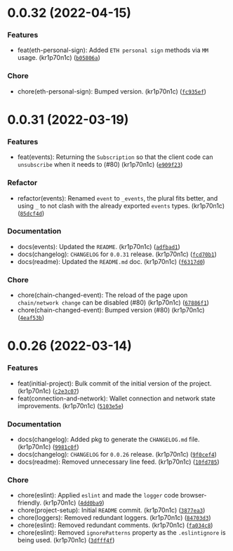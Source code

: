 # 0.0.32 (2022-04-15)

### Features

* feat(eth-personal-sign): Added `ETH personal sign` methods via `MM` usage. (kr1p70n1c) ([`b05806a`](https://bitbucket.org/wen-moon-market/kriptou.js/commits/b05806a3850b7e35eae6c701047a56b63338a090))

### Chore

* chore(eth-personal-sign): Bumped version. (kr1p70n1c) ([`fc935ef`](https://bitbucket.org/wen-moon-market/kriptou.js/commits/fc935ef372d2807223f3c9fa6ea728f7d7a7cdba))

# 0.0.31 (2022-03-19)

### Features

* feat(events): Returning the `Subscription` so that the client code can `unsubscribe` when it needs to (#80) (kr1p70n1c) ([`e909f23`](https://bitbucket.org/wen-moon-market/kriptou.js/commits/e909f23e313ed691f2200d7368e36d3208a3e957))

### Refactor

* refactor(events): Renamed `event` to `_events`, the plural fits better, and using `_` to not clash with the already exported `events` types. (kr1p70n1c) ([`85dcf4d`](https://bitbucket.org/wen-moon-market/kriptou.js/commits/85dcf4d6d1152152df1941cb068f515f017b2c0a))

### Documentation

* docs(events): Updated the `README`. (kr1p70n1c) ([`adfbad1`](https://bitbucket.org/wen-moon-market/kriptou.js/commits/adfbad10bba60513d9059c667c725b363ff433fa))
* docs(changelog): `CHANGELOG` for `0.0.31` release. (kr1p70n1c) ([`fcd70b1`](https://bitbucket.org/wen-moon-market/kriptou.js/commits/fcd70b152b1c33658fa5c0c5f802ad92b46256ad))
* docs(readme): Updated the `README.md` doc. (kr1p70n1c) ([`f6317d0`](https://bitbucket.org/wen-moon-market/kriptou.js/commits/f6317d0822e93ce50fdc7f0981cf32c9ed9ad6d6))

### Chore

* chore(chain-changed-event): The reload of the page upon `chain/network change` can be disabled (#80) (kr1p70n1c) ([`67886f1`](https://bitbucket.org/wen-moon-market/kriptou.js/commits/67886f1073992529478f69e31242dd10382fec44))
* chore(chain-changed-event): Bumped version (#80) (kr1p70n1c) ([`4eaf53b`](https://bitbucket.org/wen-moon-market/kriptou.js/commits/4eaf53ba0e7be82bc1da036928a8d1b3ecc5a455))

# 0.0.26 (2022-03-14)

### Features

* feat(initial-project): Bulk commit of the initial version of the project. (kr1p70n1c) ([`c2e3c07`](https://bitbucket.org/wen-moon-market/kriptou.js/commits/c2e3c0793764afbf87d8bb81fc85581df3a9d0b4))
* feat(connection-and-network): Wallet connection and network state improvements. (kr1p70n1c) ([`5103e5e`](https://bitbucket.org/wen-moon-market/kriptou.js/commits/5103e5e4db833290279830ebe99e7484021749fa))

### Documentation

* docs(changelog): Added pkg to generate the `CHANGELOG.md` file. (kr1p70n1c) ([`9981c0f`](https://bitbucket.org/wen-moon-market/kriptou.js/commits/9981c0f5aa6657b7e25e882e80da97aa3ca643a6))
* docs(changelog): `CHANGELOG` for `0.0.26` release. (kr1p70n1c) ([`9f0cef4`](https://bitbucket.org/wen-moon-market/kriptou.js/commits/9f0cef4fe1c459bb92be978ceff677b95b6f5ea0))
* docs(readme): Removed unnecessary line feed. (kr1p70n1c) ([`10fd785`](https://bitbucket.org/wen-moon-market/kriptou.js/commits/10fd785235ebf07c936c8d3b2fe7cdf3727e053b))

### Chore

* chore(eslint): Applied `eslint` and made the `logger` code browser-friendly. (kr1p70n1c) ([`4dd0ba9`](https://bitbucket.org/wen-moon-market/kriptou.js/commits/4dd0ba9d49c2f35bf6406843165e553665150ca7))
* chore(project-setup): Initial `README` commit. (kr1p70n1c) ([`3877ea3`](https://bitbucket.org/wen-moon-market/kriptou.js/commits/3877ea3970133740c01923f3e83ac01610146747))
* chore(loggers): Removed redundant loggers. (kr1p70n1c) ([`84703d3`](https://bitbucket.org/wen-moon-market/kriptou.js/commits/84703d393f6d08f44c7fe6d6e71827bbe44fb3ca))
* chore(eslint): Removed redundant comments. (kr1p70n1c) ([`fa034c8`](https://bitbucket.org/wen-moon-market/kriptou.js/commits/fa034c8ea614737475095e00f718bf293a39063d))
* chore(eslint): Removed `ignorePatterns` property as the `.eslintignore` is being used. (kr1p70n1c) ([`3dfff4f`](https://bitbucket.org/wen-moon-market/kriptou.js/commits/3dfff4f2f5ee04b282c42631db3ec0a76d8d723f))
